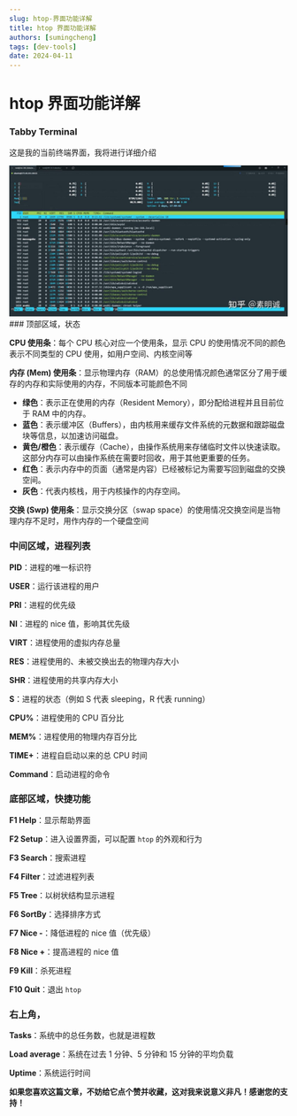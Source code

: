```yaml
---
slug: htop-界面功能详解
title: htop 界面功能详解
authors: [sumingcheng]
tags: [dev-tools]
date: 2024-04-11
---
```


# htop 界面功能详解



 

### Tabby Terminal  

这是我的当前终端界面，我将进行详细介绍

![ea18b847525d417058fa3e41cd1f95a1](../image/ea18b847525d417058fa3e41cd1f95a1.jpg)### 顶部区域，状态  

**CPU 使用条**：每个 CPU 核心对应一个使用条，显示 CPU 的使用情况不同的颜色表示不同类型的 CPU 使用，如用户空间、内核空间等

**内存 (Mem) 使用条**：显示物理内存（RAM）的总使用情况颜色通常区分了用于缓存的内存和实际使用的内存，不同版本可能颜色不同

* **绿色**：表示正在使用的内存（Resident Memory），即分配给进程并且目前位于 RAM 中的内存。
* **蓝色**：表示缓冲区（Buffers），由内核用来缓存文件系统的元数据和跟踪磁盘块等信息，以加速访问磁盘。
* **黄色/橙色**：表示缓存（Cache），由操作系统用来存储临时文件以快速读取。这部分内存可以由操作系统在需要时回收，用于其他更重要的任务。
* **红色**：表示内存中的页面（通常是内容）已经被标记为需要写回到磁盘的交换空间。
* **灰色**：代表内核栈，用于内核操作的内存空间。

**交换 (Swp) 使用条**：显示交换分区（swap space）的使用情况交换空间是当物理内存不足时，用作内存的一个硬盘空间

### 中间区域，进程列表  

**PID**：进程的唯一标识符

**USER**：运行该进程的用户

**PRI**：进程的优先级

**NI**：进程的 nice 值，影响其优先级

**VIRT**：进程使用的虚拟内存总量

**RES**：进程使用的、未被交换出去的物理内存大小

**SHR**：进程使用的共享内存大小

**S**：进程的状态（例如 S 代表 sleeping，R 代表 running）

**CPU%**：进程使用的 CPU 百分比

**MEM%**：进程使用的物理内存百分比

**TIME+**：进程自启动以来的总 CPU 时间

**Command**：启动进程的命令

### 底部区域，快捷功能  

**F1 Help**：显示帮助界面

**F2 Setup**：进入设置界面，可以配置 `htop` 的外观和行为

**F3 Search**：搜索进程

**F4 Filter**：过滤进程列表

**F5 Tree**：以树状结构显示进程

**F6 SortBy**：选择排序方式

**F7 Nice -**：降低进程的 nice 值（优先级）

**F8 Nice +**：提高进程的 nice 值

**F9 Kill**：杀死进程

**F10 Quit**：退出 `htop`

### 右上角，  

**Tasks**：系统中的总任务数，也就是进程数

**Load average**：系统在过去 1 分钟、5 分钟和 15 分钟的平均负载

**Uptime**：系统运行时间

  


**如果您喜欢这篇文章，不妨给它点个赞并收藏，这对我来说意义非凡！感谢您的支持！**